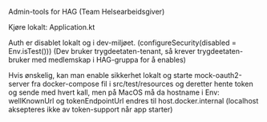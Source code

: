 Admin-tools for HAG (Team Helsearbeidsgiver)

Kjøre lokalt: 
Application.kt

Auth er disablet lokalt og i dev-miljøet. (configureSecurity(disabled = Env.isTest()))
(Dev bruker trygdeetaten-tenant, så krever trygdeetaten-bruker med medlemskap i HAG-gruppa for å enables)

Hvis ønskelig, kan man enable sikkerhet lokalt og starte mock-oauth2-server fra docker-compose fil i src/test/resources og deretter hente token og sende med hvert kall, men på MacOS må da hostname i Env: wellKnownUrl og tokenEndpointUrl endres til host.docker.internal (localhost aksepteres ikke av token-support når app starter)